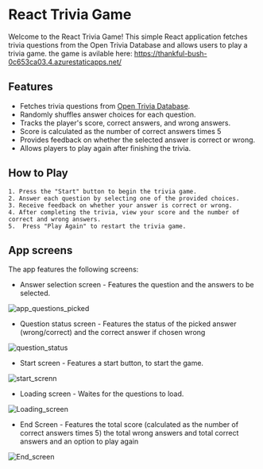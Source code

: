 # React Trivia Game

Welcome to the React Trivia Game! This simple React application fetches trivia questions from the Open Trivia Database and allows users to play a trivia game.
the game is avilable here: https://thankful-bush-0c653ca03.4.azurestaticapps.net/

## Features

- Fetches trivia questions from [Open Trivia Database](https://opentdb.com/).
- Randomly shuffles answer choices for each question.
- Tracks the player's score, correct answers, and wrong answers.
- Score is calculated as the number of correct answers times 5
- Provides feedback on whether the selected answer is correct or wrong.
- Allows players to play again after finishing the trivia.

## How to Play

    1. Press the "Start" button to begin the trivia game.
    2. Answer each question by selecting one of the provided choices.
    3. Receive feedback on whether your answer is correct or wrong.
    4. After completing the trivia, view your score and the number of correct and wrong answers.
    5.  Press "Play Again" to restart the trivia game.

## App screens
The app features the following screens:

- Answer selection screen - Features the question and the answers to be selected.

![app_questions_picked](https://github.com/rooren/trivia_app/assets/58310236/c534b35c-25cb-470e-820a-f65ff3d96413)

- Question status screen - Features the status of the picked answer (wrong/correct) and the correct answer if chosen wrong

![question_status](https://github.com/rooren/trivia_app/assets/58310236/89c014d3-29d0-439f-ab82-317e175f7aba)

- Start screen - Features a start button, to start the game.

![start_screnn](https://github.com/rooren/trivia_app/assets/58310236/1a6de35a-82dc-4ddf-8a50-b74272558376)

- Loading screen - Waites for the questions to load.

![Loading_screen](https://github.com/rooren/trivia_app/assets/58310236/6bcaec7a-d48e-49f6-82bb-d8beb4f6f6a9)

- End Screen - Features the total score (calculated as the number of correct answers times 5) the total wrong answers and total correct answers and an option to play again

![End_screen](https://github.com/rooren/trivia_app/assets/58310236/144b3afc-f3c1-4a9b-a892-7b31b1eeea12)

